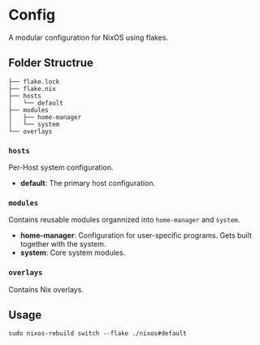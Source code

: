 # Config  
A modular configuration for NixOS using flakes.

## Folder Structrue 
```
├── flake.lock
├── flake.nix 
├── hosts 
│   └── default 
├── modules
│   ├── home-manager
│   └── system
└── overlays
```

### `hosts`
Per-Host system configuration.

- **default**: The primary host configuration.

### `modules`
Contains reusable modules organnized into `home-manager` and `system`.

- **home-manager**: Configuration for user-specific programs. Gets built together with the system. 
- **system**: Core system modules.

### `overlays`
Contains Nix overlays.

## Usage
`sudo nixos-rebuild switch --flake ./nixos#default`
